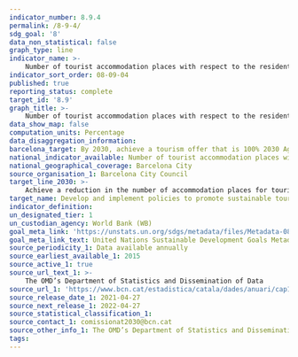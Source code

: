 ```yaml
---
indicator_number: 8.9.4
permalink: /8-9-4/
sdg_goal: '8'
data_non_statistical: false
graph_type: line
indicator_name: >-
    Number of tourist accommodation places with respect to the residential population
indicator_sort_order: 08-09-04
published: true
reporting_status: complete
target_id: '8.9'
graph_title: >-
    Number of tourist accommodation places with respect to the residential population
data_show_map: false
computation_units: Percentage
data_disaggregation_information: 
barcelona_target: By 2030, achieve a tourism offer that is 100% 2030 Agenda: Sustainable, safe and high-quality
national_indicator_available: Number of tourist accommodation places with respect to the residential population
national_geographical_coverage: Barcelona City
source_organisation_1: Barcelona City Council
target_line_2030: >-
    Achieve a reduction in the number of accommodation places for tourists with respect to those for city residents: Equal to or less than 8.5%
target_name: Develop and implement policies to promote sustainable tourism which create employment and promote local culture and products
indicator_definition:
un_designated_tier: 1
un_custodian_agency: World Bank (WB)
goal_meta_link: 'https://unstats.un.org/sdgs/metadata/files/Metadata-08-09-01.pdf'
goal_meta_link_text: United Nations Sustainable Development Goals Metadata (pdf 894kB)
source_periodicity_1: Data available annually
source_earliest_available_1: 2015 
source_active_1: true
source_url_text_1: >- 
	The OMD’s Department of Statistics and Dissemination of Data
source_url_1: 'https://www.bcn.cat/estadistica/catala/dades/anuari/cap13/C1301030.htm'
source_release_date_1: 2021-04-27
source_next_release_1: 2022-04-27
source_statistical_classification_1: 
source_contact_1: comissionat2030@bcn.cat
source_other_info_1: The OMD’s Department of Statistics and Dissemination of Data
tags:
---
```

